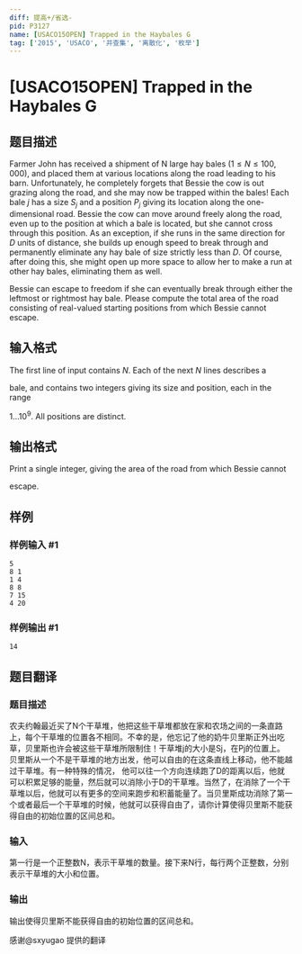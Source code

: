 ```yaml
---
diff: 提高+/省选-
pid: P3127
name: [USACO15OPEN] Trapped in the Haybales G
tag: ['2015', 'USACO', '并查集', '离散化', '枚举']
---
```

# [USACO15OPEN] Trapped in the Haybales G
## 题目描述

Farmer John has received a shipment of N large hay bales ($1 \le N \le 100,000$), and placed them at various locations along the road leading to his barn. Unfortunately, he completely forgets that Bessie the cow is out grazing along the road, and she may now be trapped within the bales! Each bale $j$ has a size $S_j$ and a position $P_j$ giving its location along the one-dimensional road.  Bessie the cow can move around freely along the road, even up to the position at which a bale is located, but she cannot cross through this position.  As an exception, if she runs in the same direction for $D$ units of distance, she builds up enough speed to break through and permanently eliminate any hay bale of size strictly less than $D$.  Of course, after doing this, she might open up more space to allow her to make a run at other hay bales, eliminating them as well.

Bessie can escape to freedom if she can eventually break through either the  leftmost or rightmost hay bale.  Please compute the total area of the road consisting of real-valued starting positions from which Bessie cannot escape.


## 输入格式

The first line of input contains $N$.  Each of the next $N$ lines describes a

bale, and contains two integers giving its size and position, each in the range

$1\ldots 10^9$. All positions are distinct.

## 输出格式

Print a single integer, giving the area of the road from which Bessie cannot

escape.


## 样例

### 样例输入 #1
```
5
8 1
1 4
8 8
7 15
4 20
```
### 样例输出 #1
```
14
```
## 题目翻译

### 题目描述
农夫约翰最近买了N个干草堆，他把这些干草堆都放在家和农场之间的一条直路上，每个干草堆的位置各不相同。不幸的是，他忘记了他的奶牛贝里斯正外出吃草，贝里斯也许会被这些干草堆所限制住！干草堆j的大小是Sj，在Pj的位置上。贝里斯从一个不是干草堆的地方出发，他可以自由的在这条直线上移动，他不能越过干草堆。有一种特殊的情况， 他可以往一个方向连续跑了D的距离以后，他就可以积累足够的能量，然后就可以消除小于D的干草堆。当然了，在消除了一个干草堆以后，他就可以有更多的空间来跑步和积蓄能量了。当贝里斯成功消除了第一个或者最后一个干草堆的时候，他就可以获得自由了，请你计算使得贝里斯不能获得自由的初始位置的区间总和。
### 输入
第一行是一个正整数N，表示干草堆的数量。接下来N行，每行两个正整数，分别表示干草堆的大小和位置。
### 输出
输出使得贝里斯不能获得自由的初始位置的区间总和。

感谢@sxyugao 提供的翻译
